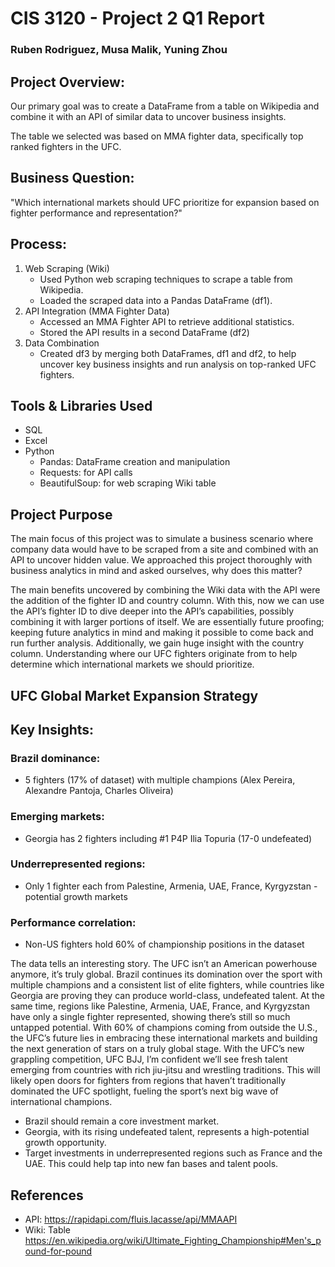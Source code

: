 # **CIS 3120 - Project 2 Q1 Report**
### Ruben Rodriguez, Musa Malik, Yuning Zhou 

## Project Overview:
Our primary goal was to create a DataFrame from a table on Wikipedia and combine it with an API of similar data to uncover business insights. 

The table we selected was based on MMA fighter data, specifically top ranked fighters in the UFC.

## Business Question: 
"Which international markets should UFC prioritize for expansion based on fighter performance and representation?"

## Process: 
1. Web Scraping (Wiki)
    - Used Python web scraping techniques to scrape a table from Wikipedia.
    - Loaded the scraped data into a Pandas DataFrame (df1). 
2. API Integration (MMA Fighter Data) 
    - Accessed an MMA Fighter API to retrieve additional statistics. 
    - Stored the API results in a second DataFrame (df2)
3. Data Combination 
    - Created df3 by merging both DataFrames, df1 and df2, to help uncover key business insights and run analysis on top-ranked UFC fighters. 

## Tools & Libraries Used
- SQL
- Excel
- Python
    - Pandas: DataFrame creation and manipulation
    - Requests: for API calls
    - BeautifulSoup: for web scraping Wiki table

## Project Purpose
The main focus of this project was to simulate a business scenario where company data would have to be scraped from a site and combined with an API to uncover hidden value. We approached this project thoroughly with business analytics in mind and asked ourselves, why does this matter? 

The main benefits uncovered by combining the Wiki data with the API were the addition of the fighter ID and country column. With this, now we can use the API’s fighter ID to dive deeper into the API’s capabilities, possibly combining it with larger portions of itself. We are essentially future proofing; keeping future analytics in mind and making it possible to come back and run further analysis. Additionally, we gain huge insight with the country column. Understanding where our UFC fighters originate from to help determine which international markets we should prioritize. 

## UFC Global Market Expansion Strategy

## Key Insights:
### Brazil dominance:  
* 5 fighters (17% of dataset) with multiple champions (Alex Pereira, Alexandre Pantoja, Charles Oliveira)  
### Emerging markets: 
* Georgia has 2 fighters including #1 P4P Ilia Topuria (17-0 undefeated)  
### Underrepresented regions: 
* Only 1 fighter each from Palestine, Armenia, UAE, France, Kyrgyzstan - potential growth markets
### Performance correlation: 
* Non-US fighters hold 60% of championship positions in the dataset
  
The data tells an interesting story. The UFC isn’t an American powerhouse anymore, it’s truly global. Brazil continues its domination over the sport with multiple champions and a consistent list of elite fighters, while countries like Georgia are proving they can produce world-class, undefeated talent. At the same time, regions like Palestine, Armenia, UAE, France, and Kyrgyzstan have only a single fighter represented, showing there’s still so much untapped potential. With 60% of champions coming from outside the U.S., the UFC’s future lies in embracing these international markets and building the next generation of stars on a truly global stage.
With the UFC’s new grappling competition, UFC BJJ, I’m confident we’ll see fresh talent emerging from countries with rich jiu-jitsu and wrestling traditions. This will likely open doors for fighters from regions that haven’t traditionally dominated the UFC spotlight, fueling the sport’s next big wave of international champions.

* Brazil should remain a core investment market.
* Georgia, with its rising undefeated talent, represents a high-potential growth opportunity.
* Target investments in underrepresented regions such as France and the UAE. This could help tap into new fan bases and talent pools.
  
## References 
* API: https://rapidapi.com/fluis.lacasse/api/MMAAPI
* Wiki: Table https://en.wikipedia.org/wiki/Ultimate_Fighting_Championship#Men's_pound-for-pound


